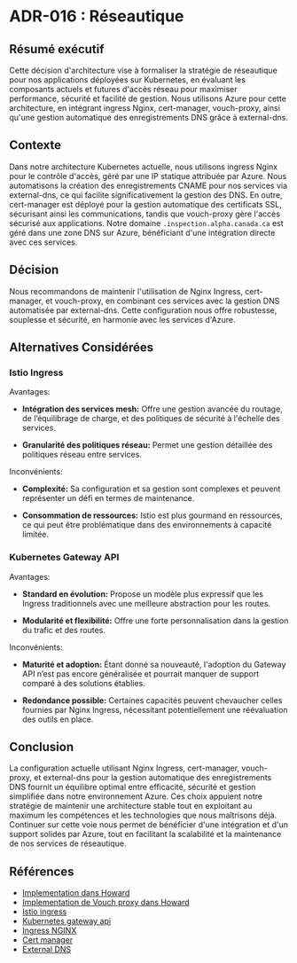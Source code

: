 # ADR-016 : Réseautique

## Résumé exécutif

Cette décision d'architecture vise à formaliser la stratégie de réseautique pour nos applications
déployées sur Kubernetes, en évaluant les composants actuels et futures d'accès
réseau pour maximiser performance, sécurité et facilité de gestion.
Nous utilisons Azure pour cette architecture, en intégrant ingress Nginx,
cert-manager, vouch-proxy, ainsi qu'une gestion automatique des enregistrements
DNS grâce à external-dns.

## Contexte

Dans notre architecture Kubernetes actuelle, nous utilisons ingress Nginx pour
le contrôle d'accès, géré par une IP statique attribuée par Azure.
Nous automatisons la création des enregistrements CNAME pour nos services
via external-dns, ce qui facilite significativement la gestion des DNS.
En outre, cert-manager est déployé pour la gestion automatique des certificats
SSL, sécurisant ainsi les communications, tandis que vouch-proxy gère l'accès
sécurisé aux applications. Notre domaine `.inspection.alpha.canada.ca` est géré
dans une zone DNS sur Azure, bénéficiant d'une intégration directe
avec ces services.

## Décision

Nous recommandons de maintenir l'utilisation de Nginx Ingress, cert-manager,
et vouch-proxy, en combinant ces services avec la gestion DNS automatisée
par external-dns. Cette configuration nous offre robustesse,
souplesse et sécurité, en harmonie avec les services d'Azure.

## Alternatives Considérées

### Istio Ingress

Avantages:

- **Intégration des services mesh:** Offre une gestion avancée du routage,
de l’équilibrage de charge, et des politiques de sécurité à l'échelle des
services.

- **Granularité des politiques réseau:** Permet une gestion détaillée des
politiques réseau entre services.

Inconvénients:

- **Complexité:** Sa configuration et sa gestion sont complexes et peuvent
représenter un défi en termes de maintenance.

- **Consommation de ressources:** Istio est plus gourmand en ressources, ce
qui peut être problématique dans des environnements à capacité limitée.

### Kubernetes Gateway API

Avantages:

- **Standard en évolution:** Propose un modèle plus expressif que les Ingress
traditionnels avec une meilleure abstraction pour les routes.

- **Modularité et flexibilité:** Offre une forte personnalisation dans la
gestion du trafic et des routes.

Inconvénients:

- **Maturité et adoption:** Étant donné sa nouveauté, l'adoption du Gateway API
n’est pas encore généralisée et pourrait manquer de support comparé
à des solutions établies.

- **Redondance possible:** Certaines capacités peuvent chevaucher celles
fournies par Nginx Ingress, nécessitant potentiellement une réévaluation
des outils en place.

## Conclusion

La configuration actuelle utilisant Nginx Ingress, cert-manager, vouch-proxy,
et external-dns pour la gestion automatique des enregistrements DNS fournit
un équilibre optimal entre efficacité, sécurité et gestion simplifiée dans notre
environnement Azure. Ces choix appuient notre stratégie de maintenir une
architecture stable tout en exploitant au maximum les compétences et les
technologies que nous maîtrisons déjà. Continuer sur cette voie nous permet
de bénéficier d'une intégration et d'un support solides par Azure, tout en
facilitant la scalabilité et la maintenance de nos services de réseautique.

## Références

- [Implementation dans Howard](
https://github.com/ai-cfia/howard/blob/main/docs/networking.md)
- [Implementation de Vouch proxy dans Howard](
https://github.com/ai-cfia/howard/blob/main/docs/auth-workflow.md)
- [Istio ingress](
https://istio.io/latest/docs/tasks/traffic-management/ingress/)
- [Kubernetes gateway api](https://gateway-api.sigs.k8s.io/)
- [Ingress NGINX](https://docs.nginx.com/nginx-ingress-controller/)
- [Cert manager](https://cert-manager.io/)
- [External DNS](https://github.com/kubernetes-sigs/external-dns)
